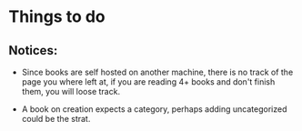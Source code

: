 # Things to do

## Notices:
- Since books are self hosted on another machine, there is no track of the page you where left at, if you are reading 4+ books and don't finish them, you will loose track.

- A book on creation expects a category, perhaps adding uncategorized could be the strat.
